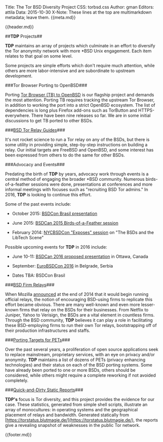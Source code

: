 Title: The Tor BSD Diversity Project
CSS: torbsd.css
Author: gman
Editors: attila
Data: 2015-10-30
X-Note: These lines at the top are multimarkdown metadata; leave them.
{{meta.md}}

{{header.md}}

##__TDP__ Projects##

__TDP__ maintains an array of projects which culminate in an effort to diversify the Tor anonymity network with more *BSD Unix engagement. Each item relates to that goal on some level.

Some projects are simple efforts which don't require much attention, while others are more labor-intensive and are subordinate to upstream development.

###Tor Browser Porting to OpenBSD###

Porting [Tor Browser (TB) to OpenBSD](https://github.com/torbsd/openbsd-ports/) is our flagship project and demands the most attention. Porting TB requires tracking the upstream Tor Browser, in addition to working the port into a strict OpenBSD ecosystem. The list of dependencies is long plus Firefox add-ons such as TorButton and HTTPS-everywhere. There have been nine releases so far. We are in some initial discussions to get TB ported to other BSDs.

###[BSD Tor Relay Guides](relay-guides.html)###

It's not rocket science to run a Tor relay on any of the BSDs, but there is some utility in providing simple, step-by-step instructions on building a relay. Our initial targets are FreeBSD and OpenBSD, and some interest has been expressed from others to do the same for other BSDs.

###Advocacy and Events###

Predating the birth of __TDP__ by years, advocacy work through events is a central method of engaging the broader *BSD community. Numerous birds-of-a-feather sessions were done, presentations at conferences and more informal meetings with focuses such as "recruiting BSD Tor admins." In 2016, __TDP__ is looking to continue this effort.

Some of the past events include:

* October 2015: [BSDCon Brasil presentation](http://2015.bsdcon.com.br/agenda/)

* June 2015: [BSDCan 2015 Birds-of-a-Feather session](http://www.bsdcan.org/2015/schedule/track/BOF/624.en.html)

* February 2014: [NYCBSDCon "Exposes" session](http://www.nycbsdcon.org/) on "The BSDs and the LibTech Scene"

Possible upcoming events for __TDP__ in 2016 include:

* June 10-11: [BSDCan 2016 proposed presentation](http://www.bsdcan.org/2016/) in Ottawa, Canada

* September: [EuroBSDCon 2016](https://2016.eurobsdcon.org/) in Belgrade, Serbia

* Dates TBA: BSDCon Brasil

###[BSD Firm Relays](corp-relays.html)###

When Mozilla [announced](https://blog.mozilla.org/it/2015/01/28/deploying-tor-relays/) at the end of 2014 that it would begin running official relays, the notion of encouraging BSD-using firms to replicate this effort became obvious. There are many well-known and even more lesser-known firms that relay on the BSDs for their businesses. From Netflix to Juniper, Yahoo to Verisign, the BSDs are a vital element in countless firms. Through the BSD community, __TDP__ believes it can play a role in facilitating these BSD-employing firms to run their own Tor relays, bootstrapping off of their production infrastructures and staffs.

###[Porting Targets for PETs](porting-pets.html)###

Over the past several years, a proliferation of open source applications seek to replace mainstream, proprietary services, with an eye on privacy and/or anonymity. __TDP__ maintains a list of dozens of PETs (privacy enhancing technologies) and their status on each of the BSD porting systems. Some have already been ported to one or more BSDs, others should be considered, while others might require a complete reworking if not avoided completely.

###[Quick-and-Dirty Static Reports](dirty-stats.html)###

__TDP's__ focus is Tor diversity, and this project provides the evidence for our case. These statistics, generated from simple shell scripts, illustrate an array of monocultures: in operating systems and the geographical placement of relays and bandwidth. Generated statically from [https://torstatus.blutmagie.de/](https://torstatus.blutmagie.de/), the reports give a revealing snapshot of weaknesses in the public Tor network.


{{footer.md}}
